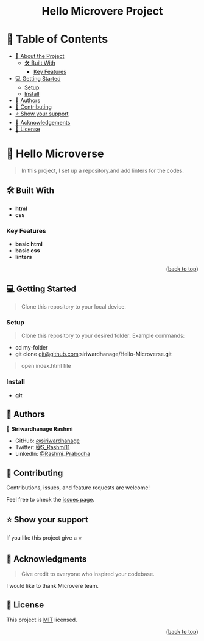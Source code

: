 <a name="readme-top"></a>

<div align="center">

  <h1><b>Hello Microvere  Project</b></h1>

</div>

<!-- TABLE OF CONTENTS -->

# 📗 Table of Contents

- [📖 About the Project](#about-project)
  - [🛠 Built With](#built-with)
    - [Key Features](#key-features)
- [💻 Getting Started](#getting-started)
  - [Setup](#setup)
  - [Install](#install)
- [👥 Authors](#authors)
- [🤝 Contributing](#contributing)
- [⭐️ Show your support](#support)
- [🙏 Acknowledgements](#acknowledgements)
- [📝 License](#license)

<!-- PROJECT DESCRIPTION -->

# 📖 Hello Microverse <a name="about-project"></a>

> In this project, I set up a repository.and add linters for the codes.

## 🛠 Built With <a name="built-with"></a>
- **html**
- **css**

<!-- Features -->

### Key Features <a name="key-features"></a>

- **basic html**
- **basic css**
- **linters**

<p align="right">(<a href="#readme-top">back to top</a>)</p>

<!-- GETTING STARTED -->

## 💻 Getting Started <a name="getting-started"></a>

> Clone this repository to your local device.

### Setup

> Clone this repository to your desired folder:
> Example commands:
  - cd my-folder
  - git clone git@github.com:siriwardhanage/Hello-Microverse.git

> open index.html file

### Install
- **git**


## 👥 Authors <a name="authors"></a>

👤 **Siriwardhanage Rashmi**

- GitHub: [@siriwardhanage](https://github.com/siriwardhanage)
- Twitter: [@S_Rashmi11](https://twitter.com/S_Rashmi11)
- LinkedIn: [@Rashmi_Prabodha](https://www.linkedin.com/mwlite/in/rashmi-prabodha-323aba263)


<!-- CONTRIBUTING -->

## 🤝 Contributing <a name="contributing"></a>

Contributions, issues, and feature requests are welcome!

Feel free to check the [issues page](../../issues/).


<!-- SUPPORT -->

## ⭐️ Show your support <a name="support"></a>

If you like this project give a ⭐️


<!-- ACKNOWLEDGEMENTS -->

## 🙏 Acknowledgments <a name="acknowledgements"></a>

> Give credit to everyone who inspired your codebase.

I would like to thank Microvere team.


<!-- LICENSE -->

## 📝 License <a name="license"></a>

This project is [MIT](./LICENSE) licensed.

<p align="right">(<a href="#readme-top">back to top</a>)</p>
